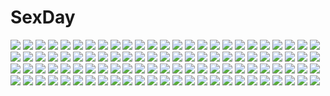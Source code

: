 # SexDay
![](https://konachan.com/image/e4bc182a096720ad43a091c0c2cd7801/Konachan.com%20-%20119971%20blush%20braids%20c_cosplay_b_bukkake_a_academy%20christmas%20dildo%20game_cg%20glasses%20masturbation%20nipples%20nipple_slip%20panties%20thighhighs%20underwear%20vibrator.jpg)
![](https://konachan.com/image/350c77f8fbf598507ff46ef50c7e56b3/Konachan.com%20-%20301900%20all_male%20anthropomorphism%20male%20minamoto_kiyomaro%20re_moyo%20shounen_ai%20suishinshi_masahide%20touken_ranbu.jpg)
![](https://konachan.com/jpeg/8a56a820ac43d481fbec7b0ce7bbb8ff/Konachan.com%20-%20153462%20blue_eyes%20blue_hair%20hatsune_miku%20long_hair%20microphone%20tagme%20transparent%20twintails%20vocaloid.jpg)
![](https://konachan.com/image/d573a430c3f7eaf09a8c53f6d04b27f5/Konachan.com%20-%2080794%20durarara%21%21%20heiwajima_shizuo%20kida_masaomi%20orihara_izaya%20ryuugamine_mikado.jpg)
![](https://konachan.com/image/befdeeca73369c9b3ccbd33b2e409938/Konachan.com%20-%20261713%20black_hair%20blue_eyes%20breasts%20hestia_%28danmachi%29%20logo%20long_hair%20navel%20nipples%20nude%20pussy%20tofuubear%20twintails%20uncensored%20watermark.jpg)
![](https://konachan.com/image/2fef1b9699b9a612fec12fadcaf31265/Konachan.com%20-%20168632%20anal%20bed%20blush%20breasts%20brown_hair%20censored%20cum%20kneehighs%20navel%20nipples%20nude%20penis%20pubic_hair%20pussy%20pussy_juice%20red_eyes%20saki%20sex%20shirt_lift%20short_hair.jpg)
![](https://konachan.com/image/b29f1deed53a2fac1b311b4f65425604/Konachan.com%20-%20170253%20flowers%20gray_eyes%20long_hair%20original%20yasai_seikatsu.jpg)
![](https://konachan.com/image/86f49316ad09c4617e82abe8e65232df/Konachan.com%20-%2038227%20air%20clannad%20crossover%20furukawa_nagisa%20kamio_misuzu%20kanon%20key%20little_busters%21%20moonknives%20natsume_rin%20tsukimiya_ayu.jpg)
![](https://konachan.com/image/62b4af5cef88b108125c1887d1481d03/Konachan.com%20-%2013890%20stairs%20tagme.jpg)
![](https://konachan.com/image/e4f890687be08dc1913676eac6fbbdba/Konachan.com%20-%2072485%20ass%20blue_hair%20blush%20hat%20hinanawi_tenshi%20long_hair%20panties%20red_eyes%20skirt%20teruru%20thighhighs%20touhou%20underwear%20upskirt.jpg)
![](https://konachan.com/image/4fa181ed831fde9c44bf04cb2fa0eb61/Konachan.com%20-%2072108%20akatsuki_no_kemono%20animal_ears%20black_hair%20catgirl%20christmas%20hat%20kanzaki_miku%20kuroinu%20santa_hat%20thighhighs.jpg)
![](https://konachan.com/jpeg/fdad34ff4c0eda5bce53203474df820f/Konachan.com%20-%20258091%20ass%20ass_grab%20bed%20blush%20breasts%20dark_skin%20hat%20long_hair%20male%20navel%20nipples%20nude%20ponytail%20red_eyes%20sex%20skirt%20tail%20topless%20touhou%20white_hair%20wolfgirl.jpg)
![](https://konachan.com/jpeg/1e1b16141d20b4e1b3cb81ad3743b7a6/Konachan.com%20-%20163841%20breasts%20dengeki_hime%20kuramae_nanami%20nipples%20no_bra%20open_shirt%20panties%20panty_pull%20scan%20school_uniform%20sesena_yau%20thighhighs%20underwear.jpg)
![](https://konachan.com/jpeg/6590c7be32a2910c65fe35f4ce16f97d/Konachan.com%20-%2078130%20barefoot%20bed%20drink%20kichiroku%20red_eyes%20remilia_scarlet%20touhou%20vampire%20wings.jpg)
![](https://konachan.com/image/066d3e0d910bb16e7bd0fbd81fcf7a07/Konachan.com%20-%20181195%20blush%20brown_hair%20butterfly%20caidychen%20green_eyes%20long_hair%20original%20panties%20school_uniform%20signed%20underwear%20white%20wink.jpg)
![](https://konachan.com/jpeg/d04e45c6470a2cb1412211e5b0ed1d14/Konachan.com%20-%2027156%20blush%20eyepatch%20gintama%20japanese_clothes%20nopan%20open_shirt%20ribbons%20sakurazawa_izumi%20sarashi%20tagme%20underwear%20yagyuu_kyuubei.jpg)
![](https://konachan.com/image/d8dde0cd2e71ab21ff127ac8c61bb719/Konachan.com%20-%20249265%20aqua_eyes%20hatsune_miku%20headphones%20long_hair%20microphone%20skirt%20thighhighs%20tie%20twintails%20vocaloid%20yuuzuki_%28re%27ef%29.jpg)
![](https://konachan.com/image/f0418b31a61ff163d042a4f99a68920c/Konachan.com%20-%2081636%202girls%20blue_hair%20building%20hatsune_miku%20living%20long_hair%20megurine_luka%20night%20panties%20purple_hair%20stars%20twintails%20underwear%20undressing%20vocaloid.jpg)
![](https://konachan.com/image/b1bad07f97115b4c7b11aa60a5e77dde/Konachan.com%20-%2018285%20close%20louise_fran%C3%A7oise_le_blanc_de_la_valli%C3%A8re%20vector%20zero_no_tsukaima.jpg)
![](https://konachan.com/image/d9409b18cca59314b48d21dabf87465c/Konachan.com%20-%2064320%20black_rock_shooter%20gun%20kuroi_mato%20weapon.jpg)
![](https://konachan.com/image/a1c9ec0e0d2a00b5e43d7d79eef94964/Konachan.com%20-%20282275%20mask%20original%20shrine%20torii%20yamakawa.jpg)
![](https://konachan.com/jpeg/10f36e97d2e44b03b2876f40425d8246/Konachan.com%20-%20270854%20aqua_%28konosuba%29%20ass%20close%20cum%20kono_subarashii_sekai_ni_shukufuku_wo%21%20nopan%20signed%20skirt%20syyn_%28syyndev%29.jpg)
![](https://konachan.com/image/71fc96b7f61207f37292dc8d64911965/Konachan.com%20-%2063151%20all_male%20black%20hanging%20itoshiki_nozomu%20male%20polychromatic%20short_hair%20watermark%20white_hair.jpg)
![](https://konachan.com/jpeg/af3d45b898e42dcffddcc256267bc0d4/Konachan.com%20-%2061550%20alphard%20canaan%20transparent%20vector.jpg)
![](https://konachan.com/jpeg/bce6ecf84ca3c27fb0253f346cf43fc0/Konachan.com%20-%20283185%20ass%20breasts%20brown_hair%20cube%20garter_belt%20kanekiyo_miwa%20mamiya_tamane%20nipples%20purple_eyes%20pussy_juice%20see_through%20thighhighs%20third-party_edit%20white.jpg)
![](https://konachan.com/image/592fb4bc6b5b39033c024f3729414246/Konachan.com%20-%20180279%20blue_eyes%20flowers%20ia%20l-kun%20long_hair%20moon%20petals%20pink_hair%20rose%20vocaloid%20water.jpg)
![](https://konachan.com/jpeg/cf2202a61958ec9627849a9db3a8c90c/Konachan.com%20-%20242461%20anibache%20aqua_eyes%20blue_hair%20bow%20brown_hair%20gloves%20green_eyes%20group%20headband%20long_hair%20orange_hair%20purple_eyes%20short_hair%20sonoda_umi%20wink%20yellow_eyes.jpg)
![](https://konachan.com/image/6d8f96317bea0072fdac96141aafdd4f/Konachan.com%20-%2091308%20colette_ehle%20komorebi_no_kuni%20lulu_narding%20red_hair%20remm_winslet%20scarf%20school_uniform%20snow%20tokunou_shoutarou%20wink.jpg)
![](https://konachan.com/image/0660fee74d91fcda2d71a897808adbbe/Konachan.com%20-%20240697%20aqua_eyes%20ass%20barefoot%20bikini%20breasts%20brown_hair%20clouds%20glasses%20group%20headband%20long_hair%20madyy%20pink_eyes%20short_hair%20sky%20sunglasses%20swimsuit%20tree%20water.jpg)
![](https://konachan.com/image/f9fa010030a9fef33b2db20fdc76c5e0/Konachan.com%20-%20164382%20aliasing%20black_hair%20blue_eyes%20blue_hair%20brown_hair%20chibi%20eevee%20espeon%20flareon%20glaceon%20jolteon%20leafeon%20pink_hair%20pokemon%20sylveon%20umbreon%20vaporeon.jpg)
![](https://konachan.com/image/868028fb4f937ae9437d303ce081510b/Konachan.com%20-%2072595%20black_hair%20bleach%20blue_eyes%20kuchiki_rukia%20short_hair%20snow.jpg)
![](https://konachan.com/image/b297e706e442d964eaf28ba6df247f97/Konachan.com%20-%20150248%2040010prototype%20ass%20loli%20nipples%20no_bra%20nopan%20panties%20panty_pull%20tagme%20to_love_ru%20to_love_ru_darkness%20underwear%20yuuki_mikan.jpg)
![](https://konachan.com/image/db326c9eb3fea2044c83432b6a22516c/Konachan.com%20-%20101181%20tagme.jpg)
![](https://konachan.com/image/0173ab6b71214b0e4c5afdf2919d7c28/Konachan.com%20-%20130112%20animal_ears%20blue_eyes%20blue_hair%20bra%20breasts%20catgirl%20collar%20japanese_clothes%20kochiya_sanae%20miko%20nipples%20nopan%20ojitcha%20tail%20thighhighs%20touhou%20underwear.jpg)
![](https://konachan.com/jpeg/20ffbf95744aab740107ae005a744974/Konachan.com%20-%20280319%20ancotaku%20brown_hair%20bubbles%20flowers%20grass%20japanese_clothes%20kimono%20lolita_fashion%20original%20purple_eyes%20scan%20umbrella.jpg)
![](https://konachan.com/jpeg/43d3f965b9c519756186808b40aeee70/Konachan.com%20-%20276915%20barefoot%20bed%20blonde_hair%20blush%20breasts%20cameltoe%20cleavage%20girls_frontline%20green_eyes%20headband%20long_hair%20maett%20panties%20signed%20skirt%20underwear.jpg)
![](https://konachan.com/image/9758e6734e9ed33ddc46261235d815ca/Konachan.com%20-%20175977%20blue_hair%20remilia_scarlet%20thighhighs%20touhou%20vampire%20wa_sakaidera_umeko%20wings.jpg)
![](https://konachan.com/jpeg/dbce611cae0a163c326041aa3577b0e0/Konachan.com%20-%20287608%20anthropomorphism%20azur_lane%20blush%20braids%20breast_hold%20breasts%20chain%20cleavage%20collar%20headdress%20long_hair%20purple_eyes%20signed%20tattoo%20white_hair.jpg)
![](https://konachan.com/image/0e566bb35ca36095a849ba931e49642e/Konachan.com%20-%20176302%20anthropomorphism%20ass%20blush%20brown_hair%20drink%20headband%20japanese_clothes%20long_hair%20miko%20mtu%20panties%20purple_eyes%20skirt%20thighhighs%20underwear%20water.jpg)
![](https://konachan.com/image/d7b0bc28a1703a5d0fbf92894bea6e8d/Konachan.com%20-%20198994%20blue_eyes%20blue_hair%20deep-sea_girl_%28vocaloid%29%20dress%20eryons%20hatsune_miku%20long_hair%20twintails%20underwater%20vocaloid%20water.jpg)
![](https://konachan.com/image/5f197e96f58167352b2ea0f0f58b04ee/Konachan.com%20-%2014735%20christin_adol%20feena%20pointed_ears%20tagme%20ys.jpg)
![](https://konachan.com/image/69e643845d8b8529b0e9136cf092c988/Konachan.com%20-%20211714%20aoyama_sumika%20apron%20black_hair%20brown_eyes%20coffee-kizoku%20food%20leaves%20original%20short_hair%20white.jpg)
![](https://konachan.com/image/cd30c55721a5a6abcfb50f6d70a59141/Konachan.com%20-%2098356%20azuse_neko%20blue_hair%20cherry_blossoms%20flowers%20grass%20izumi_konata%20lucky_star%20petals%20school_uniform%20spring%20tree.jpg)
![](https://konachan.com/image/0fb68566d111c63f78e73b980348b57a/Konachan.com%20-%2098422%20blue_eyes%20elbow_gloves%20flowers%20gloves%20gray_hair%20green_eyes%20long_hair%20mistelteinn%20navel%20purple_eyes%20purple_hair%20short_hair%20wings%20yumekui_merry.jpg)
![](https://konachan.com/jpeg/cf70bd963426e453ea5e2049725004ee/Konachan.com%20-%20198714%20anal%20black_hair%20bondage%20breasts%20drink%20long_hair%20midnight%20nipples%20no_bra%20original%20panties%20pussy%20red_eyes%20sake%20tail%20thighhighs%20uncensored%20underwear.jpg)
![](https://konachan.com/jpeg/62c0f29de4d10c72f69500820549bc65/Konachan.com%20-%20192893%202girls%20blue_hair%20brown_eyes%20censored%20game_cg%20koutaro%20navel%20panties%20panty_pull%20pink_eyes%20pink_hair%20pussy%20takara_ichiko%20twinkle%20underwear.jpg)
![](https://konachan.com/jpeg/21a891865b53ca332250da216d47091e/Konachan.com%20-%20156447%20akagire%20bottle_miku%20hatsune_miku%20vocaloid.jpg)
![](https://konachan.com/jpeg/0900fb89d792e4349faede21e8b3c67d/Konachan.com%20-%20248236%202girls%20alice_margatroid%20blonde_hair%20blue_eyes%20braids%20cha_goma%20dress%20hat%20headdress%20kirisame_marisa%20long_hair%20ribbons%20short_hair%20touhou%20witch%20witch_hat.jpg)
![](https://konachan.com/jpeg/acee16b9bcd2f3822a0df0b87a419967/Konachan.com%20-%20191107%20breasts%20brown_hair%20cleavage%20dress%20long_hair%20mitha%20open_shirt%20original%20panties%20see_through%20skirt%20skirt_lift%20thighhighs%20underwear.jpg)
![](https://konachan.com/jpeg/2986bb349e65f606c1d5ab80ead19199/Konachan.com%20-%20140223%20aorio%20bed%20black_hair%20blush%20breasts%20censored%20game_cg%20moododan%20nipples%20ooki_haruka%20short_hair%20topless.jpg)
![](https://konachan.com/image/94eed49bdc242a27e9e1a1ab64d0ff98/Konachan.com%20-%2033078%20animal_ears%20clouds%20hat%20instrument%20mystia_lorelei%20purple_hair%20short_hair%20sky%20touhou%20tree%20water%20wings%20yellow_eyes.jpg)
![](https://konachan.com/jpeg/599e6ee1834e8027aa0b5e198bf23b63/Konachan.com%20-%20259136%20blonde_hair%20blue_eyes%20blush%20bra%20breasts%20censored%20dress%20game_cg%20izumi_tsubasu%20kujou_miyako%20nipples%20panties%20panty_pull%20pussy%20tears%20thighhighs%20underwear.jpg)
![](https://konachan.com/image/f2fde6384b7b09dee90b040426bc4987/Konachan.com%20-%2013347%20ass%20blonde_hair%20panties%20red_eyes%20tenmaso%20underwear%20waitress.jpg)
![](https://konachan.com/image/a42c439d74aab4d6d4c7328c4a7ec55e/Konachan.com%20-%20302474%20brown_eyes%20glasses%20instrument%20izumi_bell%20nagato_yuki%20paper%20purple_hair%20school_uniform%20short_hair%20suzumiya_haruhi_no_yuutsu%20violin%20waifu2x.jpg)
![](https://konachan.com/image/d335a6ec8e1095f883e6eebc6b212525/Konachan.com%20-%20150988%20blonde_hair%20green_eyes%20hoshiguma_yuugi%20japanese_clothes%20kisume%20kurodani_yamame%20mizuhashi_parsee%20pointed_ears%20purple_eyes%20red_eyes%20touhou.jpg)
![](https://konachan.com/jpeg/e6e639aa0a3941c5f81c2f9ba2928d41/Konachan.com%20-%20269384%20ass%20gradient%20kirishima_satoshi%20long_hair%20navel%20original%20pink_hair%20pointed_ears%20ponytail%20purple_eyes%20thighhighs.jpg)
![](https://konachan.com/image/aee99c73b966920137c34a29f8535871/Konachan.com%20-%20132933%202girls%20blonde_hair%20brown_hair%20crossover%20long_hair%20minami-ke%20minami_haruka%20misaka_mikoto%20red_eyes%20school_uniform%20short_hair%20skirt%20yadoya.jpg)
![](https://konachan.com/jpeg/45eba00f8cfac2d11bc654f9d062d0dc/Konachan.com%20-%20230195%20anus%20aqua_%28konosuba%29%20aqua_eyes%20aqua_hair%20ass%20blush%20boots%20breasts%20censored%20long_hair%20nipples%20no_bra%20nopan%20open_shirt%20pussy%20skirt%20thighhighs%20tooru%20wet.jpg)
![](https://konachan.com/image/aa04b476b0d4d2d68ae25510de5bcc56/Konachan.com%20-%2011880%20kimizuka_aoi%20lost_passage%20usa_mizuki%20white%20yamabuki_sayuki.jpg)
![](https://konachan.com/jpeg/d57dd0e7d642eb5623e781ac6eaa228c/Konachan.com%20-%20304094%20amabane_nodoka%20blonde_hair%20blue_eyes%20game_cg%20ishikei%20long_hair%20love3%20neko_works%20popsicle%20zettai_ryouiki.jpg)
![](https://konachan.com/jpeg/efa2486fe728e81245deb442db3a3ea4/Konachan.com%20-%20120206%20akatsuki-works%20blue_eyes%20game_cg%20izuna_zanshinken%20japanese_clothes%20kimono%20kuzuryuu_suzuka%20purple_hair.jpg)
![](https://konachan.com/jpeg/08cf8a61748a8296294952fbc39b825f/Konachan.com%20-%20174320%20black_hair%20coffee-kizoku%20game_cg%20glasses%20grass%20kneehighs%20long_hair%20love_es_m%20mizushiro_ayaka%20nopan%20pussy_juice%20school_uniform%20skirt%20tree.jpg)
![](https://konachan.com/image/b0fc1dc4412d620b3a987fda3e0bbca6/Konachan.com%20-%2045886%20furude_rika%20hanyuu%20higurashi_no_naku_koro_ni%20houjou_satoko%20inugami_kira%20ryuuguu_rena%20sonozaki_mion%20sonozaki_shion.jpg)
![](https://konachan.com/jpeg/f9bdfd011f1655489f91a30b187e44d4/Konachan.com%20-%20301701%20blonde_hair%20boots%20eyepatch%20hoodie%20motorcycle%20orange_eyes%20original%20short_hair%20weapon%20yucca-612.jpg)
![](https://konachan.com/image/433ffa18da8452ac9379bfc0efad93ab/Konachan.com%20-%2010468%20evangeline_a_k_mcdowell%20mahou_sensei_negima%20negi_springfield.jpg)
![](https://konachan.com/jpeg/ad545d55e8aecc931c255d83f7ff7333/Konachan.com%20-%20187292%20asaba_konami%20blue_eyes%20game_cg%20izumi_tsubasu%20koi_ga_saku_koro_sakura_doki%20palette%20panties%20ribbons%20school_uniform%20striped_panties%20twintails%20underwear.jpg)
![](https://konachan.com/image/ef39f78b0f764eb8702719548d0ef256/Konachan.com%20-%20217201%20animal%20blue%20fish%20guitar%20headphones%20instrument%20long_hair%20monochrome%20original%20panties%20phone%20thighhighs%20underwear%20yan_%28nicknikg%29.jpg)
![](https://konachan.com/image/6b644b846ee369f66da492ec3b5b964f/Konachan.com%20-%20119273%20bikini_top%20black_hair%20black_rock_shooter%20blue_eyes%20boots%20kuroi_mato%20sword%20weapon.jpg)
![](https://konachan.com/image/b1ef47329caf5ee89c4c8ee28257aabc/Konachan.com%20-%20100997%20blonde_hair%20charlotte_%28mahou_shoujo_madoka_magica%29%20mahou_shoujo_madoka_magica%20purin_jiisan%20tomoe_mami.jpg)
![](https://konachan.com/image/6d43e23040b03cb2d6407f49d2e5e795/Konachan.com%20-%20108008%20ano_hi_mita_hana_no_namae_wo_bokutachi_wa_mada_shiranai%20close%20hatsuko%20honma_meiko%20sky.jpg)
![](https://konachan.com/image/5cc33730e61ab4601d6796fff1060955/Konachan.com%20-%2029651%20aquaplus%20kawata_hisashi%20komaki_manaka%20kousaka_tamaki%20kusakabe_yuki%20kusugawa_sasara%20leaf%20mitsumi_misato%20sasamori_karin%20to_heart%20to_heart_2.jpg)
![](https://konachan.com/jpeg/978eef4d8c74508ef54eb582f935f6e8/Konachan.com%20-%20276160%20black_hair%20blue_eyes%20bow%20brown_eyes%20brown_hair%20chibi%20fang%20glasses%20group%20haru431%20headband%20long_hair%20miko%20short_hair%20skirt%20thighhighs%20wink.jpg)
![](https://konachan.com/image/249701940822dd74378b21e29c6e6562/Konachan.com%20-%20201317%20blue_eyes%20breasts%20cleavage%20dress%20ia%20long_hair%20pink_hair%20summer_dress%20vocaloid%20white%20wristwear.jpg)
![](https://konachan.com/image/9f571ad6f824971f32b9ff710f707f05/Konachan.com%20-%2078449%20cigarette%20fire%20fujiwara_no_mokou%20karlwolf%20touhou.jpg)
![](https://konachan.com/jpeg/2e276fcbd9ac6fe07363226d2f743674/Konachan.com%20-%20136346%20breasts%20game_cg%20kono_oozora_ni_tsubasa_wo_hirogete%20mochizuki_amane%20nipples%20no_bra.jpg)
![](https://konachan.com/jpeg/7abd49449fb0bd3bee800fe4f69945f7/Konachan.com%20-%20293346%20animal_ears%20braids%20bunny_ears%20dress%20honkai_impact%20jiaming_liu%20short_hair%20yae_sakura_%28benghuai_xueyuan%29.jpg)
![](https://konachan.com/jpeg/cb466044e32c01f55a30d21d40d8113f/Konachan.com%20-%20214381%20berrys%20blue_eyes%20blush%20brown_hair%20cake%20christmas%20food%20houkou_yuuka%20kurimomo%20ribbons%20sphere%20thighhighs%20waitress%20wristwear.jpg)
![](https://konachan.com/jpeg/e399738cfb1efdcb80fe080008a8ffed/Konachan.com%20-%2029898%20blue%20izumi_ako%20mahou_sensei_negima%20vector.jpg)
![](https://konachan.com/image/0d5f2c2fc44f72ca689704704187a51f/Konachan.com%20-%20129687%202girls%20blue_hair%20blush%20bow%20brown_hair%20chibi%20horns%20ibuki_suika%20kamishirasawa_keine%20long_hair%20netachou%20touhou.jpg)
![](https://konachan.com/image/450e6d1d7c9cce6bbec89f5f95e3039f/Konachan.com%20-%2057764%20aldora%20arudora%20irma%20iruma%20merufa%20queen%27s_blade.jpg)
![](https://konachan.com/image/26918ebc28daf82ee7fe233b56d628a7/Konachan.com%20-%20258855%20bed%20blush%20bra%20brown_hair%20kneehighs%20long_hair%20navel%20open_shirt%20panties%20purple_eyes%20sakura_trick%20school_uniform%20shirt%20skirt%20tagme_%28artist%29%20underwear.jpg)
![](https://konachan.com/image/c4fc582220a0877cf83b8ef66e1c493a/Konachan.com%20-%2029973%20galaxy_angel%20milfeulle_sakuraba%20pajamas.jpg)
![](https://konachan.com/image/81c927bb4bf3cf479b05c15bca0f16b3/Konachan.com%20-%2042945%20xenogears.jpg)
![](https://konachan.com/image/f569b73146e1cf23afefcb29ce57610f/Konachan.com%20-%2011701%20aqua_hair%20blush%20bow_%28weapon%29%20melody_of_oblivion%20orange_eyes%20school_uniform%20tone_requiem%20weapon%20zundarepon.jpg)
![](https://konachan.com/jpeg/aff43c15502abd2147ae1a9f2127d53c/Konachan.com%20-%20298067%20azur_lane%20blue_eyes%20blue_hair%20blush%20boat%20breasts%20cleavage%20dress%20flowers%20food%20headband%20long_hair%20mamemena%20pantyhose%20red_eyes%20short_hair%20waifu2x%20water.jpg)
![](https://konachan.com/image/c69df09960247a9164b2190446f8df92/Konachan.com%20-%20241896%202girls%20anthropomorphism%20blue_eyes%20blush%20bow%20breasts%20garter%20gray_hair%20jpeg_artifacts%20navel%20panties%20petals%20short_hair%20twintails%20underwear%20yuzu-aki.jpg)
![](https://konachan.com/image/986cf7e04425d80bfc7114053b360189/Konachan.com%20-%20163597%20dress%20flowers%20green_eyes%20green_hair%20hatsune_miku%20long_hair%20petals%20twintails%20vocaloid%20water%20wet%20zenyu.jpg)
![](https://konachan.com/jpeg/57a55aa8683d339948a8a46891bf3d6a/Konachan.com%20-%20155908%20hatsune_miku%20minami_haruya%20school_uniform%20vocaloid.jpg)
![](https://konachan.com/image/2c68945cca9aa0a7ce9b11214bf8a10d/Konachan.com%20-%20122509%20blush%20bondage%20flowers%20gray_hair%20headband%20japanese_clothes%20konpaku_youmu%20moneti_%28daifuku%29%20myon%20purple_eyes%20short_hair%20socks%20sword%20touhou%20weapon.jpg)
![](https://konachan.com/image/d6f445181acc777408577261b1a88890/Konachan.com%20-%20122531%20apple%20food%20fruit%20kyang692%20long_hair%20mawaru_penguindrum%20takakura_himari%20takakura_kanba%20white.jpg)
![](https://konachan.com/jpeg/ae8e185250a4416cbbf34a58abe88073/Konachan.com%20-%20233057%20aqua_eyes%20bell%20blonde_hair%20bondage%20bow%20breasts%20cait%20christmas%20dress%20elbow_gloves%20garter_belt%20gloves%20headband%20kashiwazaki_sena%20long_hair%20signed%20white.jpg)
![](https://konachan.com/image/6690452714a59dda668523697176eed2/Konachan.com%20-%2010007%202000%2095%2098%2098se%20anthropomorphism%20me%20os-tan%20tagme%20windows%20xp.jpg)
![](https://konachan.com/jpeg/bd9b44a65862c26c65bc5ff553efad9d/Konachan.com%20-%20276731%20animal%20blush%20book%20brown_hair%20cat%20computer%20cropped%20dress%20flowers%20grass%20green_eyes%20original%20paper%20rabbit%20sakura_oriko%20short_hair%20wink.jpg)
![](https://konachan.com/image/c11e601afd6f943327b5095ed87bdfbe/Konachan.com%20-%20219002%20breasts%20cunnilingus%20emily_stewart%20idolmaster%20male%20navel%20nipples%20nude%20pubic_hair%20pussy%20pussy_juice%20satake_minako%20sex%20spread_pussy%20uncensored%20wet.jpg)
![](https://konachan.com/image/e542e7ed31327dfcce14f23b52329359/Konachan.com%20-%20295865%20animal%20animal_ears%20bikini%20black_hair%20blush%20breasts%20dark_skin%20horse%20karna%20long_hair%20male%20parody%20pink_hair%20purple_hair%20short_hair%20swimsuit%20water%20weapon.jpg)
![](https://konachan.com/image/cdb7e412a57c8073000d7106b07a7499/Konachan.com%20-%20237911%20black_hair%20dark%20isai_shizuka%20original%20paper%20school_uniform%20shade%20short_hair%20skirt.jpg)
![](https://konachan.com/image/131c1321a7ff433eeaecde6737a11c42/Konachan.com%20-%20183950%20animal_ears%20blonde_hair%20brown_hair%20butterfly%20catgirl%20chen%20eva200499%20fan%20foxgirl%20hat%20myon%20pink_hair%20tail%20touhou%20white_hair%20yakumo_ran%20yellow_eyes.jpg)
![](https://konachan.com/image/f6c63b1270cb44243eb62aa5e8c7b6f9/Konachan.com%20-%2077626%20ball%20black_hair%20brown_eyes%20hakurei_reimu%20japanese_clothes%20miko%20polychromatic%20touhou.jpg)
![](https://konachan.com/jpeg/d73a4fb12182ce7bb9a29ceaa9e69ed4/Konachan.com%20-%20230667%20book%20brown_hair%20butterfly%20dress%20feng_you%20flowers%20long_hair%20luo_tianyi%20music%20vocaloid%20vocaloid_china%20waifu2x.jpg)
![](https://konachan.com/jpeg/dbfbd612021a91b28b0d0d3ca89be197/Konachan.com%20-%20178023%20aikawa_arisa_%28kiss_ato%29%20giga%20kiss_ato%20mikoto_akemi%20school_uniform%20skirt%20twintails%20valentine.jpg)
